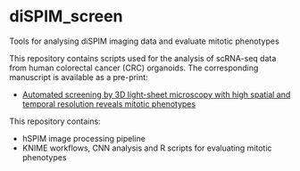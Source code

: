 # diSPIM_screen
Tools for analysing diSPIM imaging data and evaluate mitotic phenotypes

This repository contains scripts used for the analysis of scRNA-seq data from human colorectal cancer (CRC) organoids. The corresponding manuscript is available as a pre-print:

* [Automated screening by 3D light-sheet microscopy with high spatial and temporal resolution reveals mitotic phenotypes]

[Automated screening by 3D light-sheet microscopy with high spatial and temporal resolution reveals mitotic phenotypes]: https://www.biorxiv.org/content/10.1101/2020.01.20.912659v1 

This repository contains:
* hSPIM image processing pipeline
* KNIME workflows, CNN analysis and R scripts for evaluating mitotic phenotypes

